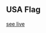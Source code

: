 ## USA Flag
<a href="https://rahil-eng.github.io/Mini-html-css-projects/" target="_blank">see live</a>

